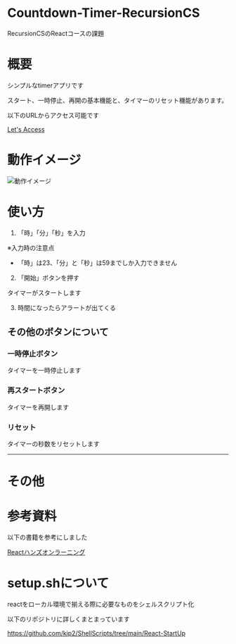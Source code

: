 # Countdown-Timer-RecursionCS

RecursionCSのReactコースの課題

# 概要

シンプルなtimerアプリです

スタート、一時停止、再開の基本機能と、タイマーのリセット機能があります。

以下のURLからアクセス可能です

[Let's Access](https://kip2.github.io/Countdown-Timer-RecursionCS/)

# 動作イメージ
![動作イメージ](./doc/timer.gif)

# 使い方

1. 「時」「分」「秒」を入力

※入力時の注意点

- 「時」は23、「分」と「秒」は59までしか入力できません

2. 「開始」ボタンを押す

タイマーがスタートします

3. 時間になったらアラートが出てくる

## その他のボタンについて

### 一時停止ボタン

タイマーを一時停止します

### 再スタートボタン

タイマーを再開します

### リセット

タイマーの秒数をリセットします


---

# その他




# 参考資料

以下の書籍を参考にしました

[Reactハンズオンラーニング](https://www.oreilly.co.jp//books/9784873119380/)




# setup.shについて

reactをローカル環境で揃える際に必要なものをシェルスクリプト化

以下のリポジトリに詳しくまとまっています

https://github.com/kip2/ShellScripts/tree/main/React-StartUp